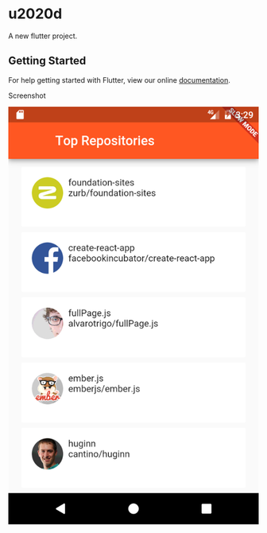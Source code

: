 # u2020d

A new flutter project.

## Getting Started

For help getting started with Flutter, view our online
[documentation](http://flutter.io/).

Screenshot

![Screenshot](https://github.com/charafau/u2020d/blob/master/Screenshot.png?raw=true)
